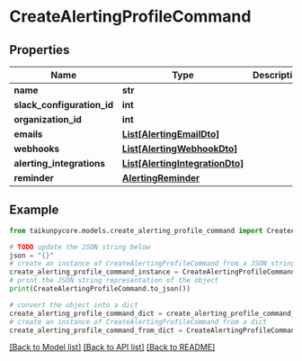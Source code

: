 # CreateAlertingProfileCommand


## Properties

Name | Type | Description | Notes
------------ | ------------- | ------------- | -------------
**name** | **str** |  | [optional] 
**slack_configuration_id** | **int** |  | [optional] 
**organization_id** | **int** |  | [optional] 
**emails** | [**List[AlertingEmailDto]**](AlertingEmailDto.md) |  | [optional] 
**webhooks** | [**List[AlertingWebhookDto]**](AlertingWebhookDto.md) |  | [optional] 
**alerting_integrations** | [**List[AlertingIntegrationDto]**](AlertingIntegrationDto.md) |  | [optional] 
**reminder** | [**AlertingReminder**](AlertingReminder.md) |  | [optional] 

## Example

```python
from taikunpycore.models.create_alerting_profile_command import CreateAlertingProfileCommand

# TODO update the JSON string below
json = "{}"
# create an instance of CreateAlertingProfileCommand from a JSON string
create_alerting_profile_command_instance = CreateAlertingProfileCommand.from_json(json)
# print the JSON string representation of the object
print(CreateAlertingProfileCommand.to_json())

# convert the object into a dict
create_alerting_profile_command_dict = create_alerting_profile_command_instance.to_dict()
# create an instance of CreateAlertingProfileCommand from a dict
create_alerting_profile_command_from_dict = CreateAlertingProfileCommand.from_dict(create_alerting_profile_command_dict)
```
[[Back to Model list]](../README.md#documentation-for-models) [[Back to API list]](../README.md#documentation-for-api-endpoints) [[Back to README]](../README.md)


